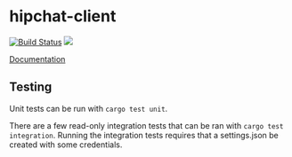 # hipchat-client

[![Build Status](https://travis-ci.org/rsolomo/hipchat-client.svg?branch=master)](https://travis-ci.org/rsolomo/hipchat-client)
[![](http://meritbadge.herokuapp.com/hipchat-client)](https://crates.io/crates/hipchat-client)

[Documentation](http://rsolomo.github.io/hipchat-client/hipchat_client/index.html)

## Testing

Unit tests can be run with `cargo test unit`.

There are a few read-only integration tests that can be ran with `cargo test integration`.
Running the integration tests requires that a settings.json be created with some credentials.
